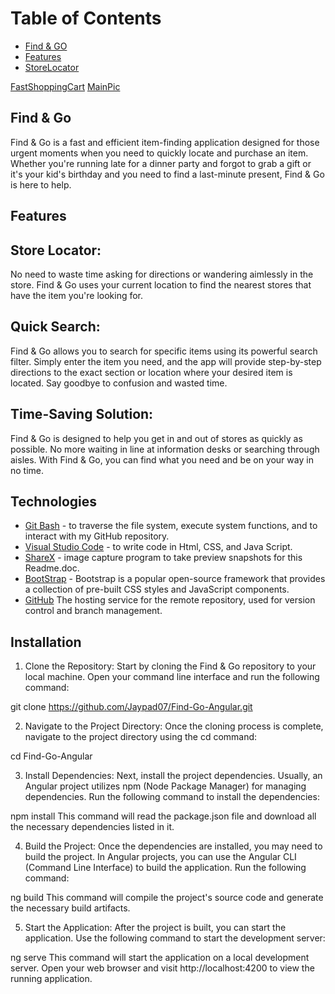 # Table of Contents
* [Find & GO](Description)
* [Features](Features)
* [StoreLocator](StoreLocator)

[FastShoppingCart](/assets/Find&GO(2).png)
[MainPic](/assets/Find&GO-ReadmeImg2.png)




## Find & Go
Find & Go is a fast and efficient item-finding application designed for those urgent moments when you need to quickly locate and purchase an item. Whether you're running late for a dinner party and forgot to grab a gift or it's your kid's birthday and you need to find a last-minute present, Find & Go is here to help.


## Features

## Store Locator: 
No need to waste time asking for directions or wandering aimlessly in the store. Find & Go uses your current location to find the nearest stores that have the item you're looking for.

## Quick Search: 
Find & Go allows you to search for specific items using its powerful search filter. Simply enter the item you need, and the app will provide step-by-step directions to the exact section or location where your desired item is located. Say goodbye to confusion and wasted time.

## Time-Saving Solution: 
Find & Go is designed to help you get in and out of stores as quickly as possible. No more waiting in line at information desks or searching through aisles. With Find & Go, you can find what you need and be on your way in no time.

## Technologies
* [Git Bash](https://gitforwindows.org/) - to traverse the file system, execute system functions, and to interact with my GitHub repository.
* [Visual Studio Code](https://code.visualstudio.com/) - to write code in Html, CSS, and Java Script.
* [ShareX](https://getsharex.com/downloads) - image capture program to take preview snapshots for this Readme.doc.
* [BootStrap](https://getbootstrap.com/docs/5.3/getting-started/introduction/) - Bootstrap is a popular open-source framework that provides a collection of pre-built CSS styles and JavaScript components.
* [GitHub](https://github.com/) The hosting service for the remote repository, used for version control and branch management.


## Installation

1. Clone the Repository: Start by cloning the Find & Go repository to your local machine. Open your command line interface and run the following command:

git clone https://github.com/Jaypad07/Find-Go-Angular.git

2. Navigate to the Project Directory: Once the cloning process is complete, navigate to the project directory using the cd command:

cd Find-Go-Angular

3. Install Dependencies: Next, install the project dependencies. Usually, an Angular project utilizes npm (Node Package Manager) for managing dependencies. Run the following command to install the dependencies:

npm install
This command will read the package.json file and download all the necessary dependencies listed in it.

4. Build the Project: Once the dependencies are installed, you may need to build the project. In Angular projects, you can use the Angular CLI (Command Line Interface) to build the application. Run the following command:

ng build
This command will compile the project's source code and generate the necessary build artifacts.

5. Start the Application: After the project is built, you can start the application. Use the following command to start the development server:

ng serve
This command will start the application on a local development server. Open your web browser and visit http://localhost:4200 to view the running application.